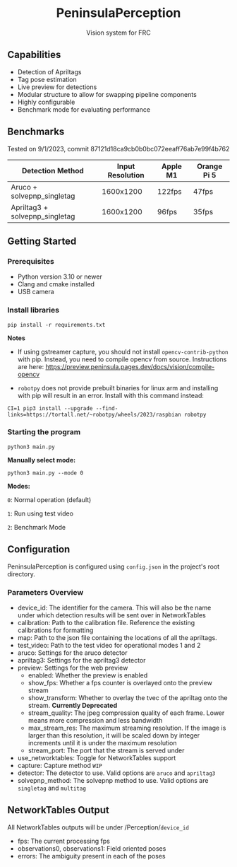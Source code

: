 <div>
  <h1 align="center">PeninsulaPerception</h1>
  <p align="center">
    Vision system for FRC
  </p>
</div>

## Capabilities

- Detection of Apriltags
- Tag pose estimation
- Live preview for detections
- Modular structure to allow for swapping pipeline components
- Highly configurable
- Benchmark mode for evaluating performance

## Benchmarks

Tested on 9/1/2023, commit 87121d18ca9cb0b0bc072eeaff76ab7e99f4b762

| Detection Method               | Input Resolution | Apple M1 | Orange Pi 5 |
|--------------------------------|------------------|----------|-------------|
| Aruco + solvepnp_singletag     | 1600x1200        | 122fps   | 47fps       |
| Apriltag3 + solvepnp_singletag | 1600x1200        | 96fps    | 35fps       |

## Getting Started

### Prerequisites

- Python version 3.10 or newer
- Clang and cmake installed
- USB camera

### Install libraries

```shell
pip install -r requirements.txt
```

**Notes**

- If using gstreamer capture, you should not install `opencv-contrib-python` with pip. Instead, you need to compile opencv from source. 
  Instructions are here: https://preview.peninsula.pages.dev/docs/vision/compile-opencv

- `robotpy` does not provide prebuilt binaries for linux arm and installing with pip will result in an error. 
  Install with this command instead:

```shell
CI=1 pip3 install --upgrade --find-links=https://tortall.net/~robotpy/wheels/2023/raspbian robotpy
``` 

### Starting the program

```shell
python3 main.py
```

**Manually select mode:**

```shell
python3 main.py --mode 0
```

**Modes:**

`0`: Normal operation (default)

`1`: Run using test video

`2`: Benchmark Mode

## Configuration

PeninsulaPerception is configured using `config.json` in the project's root directory.

### Parameters Overview

- device_id: The identifier for the camera. This will also be the name under which detection results will be sent over
  in NetworkTables
- calibration: Path to the calibration file. Reference the existing calibrations for formatting
- map: Path to the json file containing the locations of all the apriltags.
- test_video: Path to the test video for operational modes 1 and 2
- aruco: Settings for the aruco detector
- apriltag3: Settings for the apriltag3 detector
- preview: Settings for the web preview
    - enabled: Whether the preview is enabled
    - show_fps: Whether a fps counter is overlayed onto the preview stream
    - show_transform: Whether to overlay the tvec of the apriltag onto the stream. **Currently Deprecated**
    - stream_quality: The jpeg compression quality of each frame. Lower means more compression and less bandwidth
    - max_stream_res: The maximum streaming resolution. If the image is larger than this resolution, it will be scaled
      down by integer increments until it is under the maximum resolution
    - stream_port: The port that the stream is served under
- use_networktables: Toggle for NetworkTables support
- capture: Capture method `WIP`
- detector: The detector to use. Valid options are `aruco` and `apriltag3`
- solvepnp_method: The solvepnp method to use. Valid options are `singletag` and `multitag`

## NetworkTables Output

All NetworkTables outputs will be under /Perception/`device_id`

- fps: The current processing fps
- observations0, observations1: Field oriented poses
- errors: The ambiguity present in each of the poses